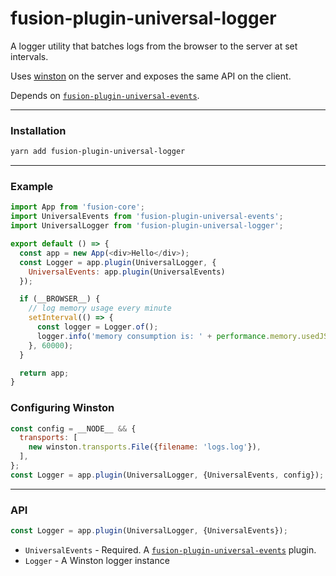 # fusion-plugin-universal-logger

A logger utility that batches logs from the browser to the server at set intervals.

Uses [winston](https://github.com/winstonjs/winston) on the server and exposes the same API on the client.

Depends on [`fusion-plugin-universal-events`](../fusion-plugin-universal-events).

---

### Installation

```sh
yarn add fusion-plugin-universal-logger
```

---

### Example

```js
import App from 'fusion-core';
import UniversalEvents from 'fusion-plugin-universal-events';
import UniversalLogger from 'fusion-plugin-universal-logger';

export default () => {
  const app = new App(<div>Hello</div>);
  const Logger = app.plugin(UniversalLogger, {
    UniversalEvents: app.plugin(UniversalEvents)
  });

  if (__BROWSER__) {
    // log memory usage every minute
    setInterval(() => {
      const logger = Logger.of();
      logger.info('memory consumption is: ' + performance.memory.usedJSHeapSize);
    }, 60000);
  }

  return app;
}
```

### Configuring Winston

```js
const config = __NODE__ && {
  transports: [
    new winston.transports.File({filename: 'logs.log'}),
  ],
};
const Logger = app.plugin(UniversalLogger, {UniversalEvents, config});
```

---

### API

```js
const Logger = app.plugin(UniversalLogger, {UniversalEvents});
```

- `UniversalEvents` - Required. A [`fusion-plugin-universal-events`](../fusion-plugin-universal-events) plugin.
- `Logger` - A Winston logger instance
